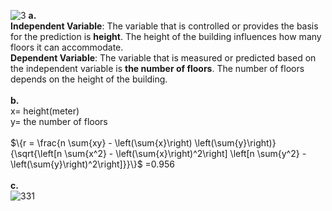 
![3](https://github.com/user-attachments/assets/6d0fc769-1014-42f5-b803-c5799d663f4f)
**a.**\
**Independent Variable**: The variable that is controlled or provides the basis for the prediction is **height**. The height of the building influences how many floors it can accommodate.\
**Dependent Variable**: The variable that is measured or predicted based on the independent variable is **the number of floors**. The number of floors depends on the height of the building.\
\
**b.**
\
x= height(meter)\
y= the number of floors\
\
$\{r = \frac{n \sum{xy} - \left(\sum{x}\right) \left(\sum{y}\right)}{\sqrt{\left[n \sum{x^2} - \left(\sum{x}\right)^2\right] \left[n \sum{y^2} - \left(\sum{y}\right)^2\right]}}\}$ \=0.956
\
\
**c.**\
![331](https://github.com/user-attachments/assets/21620d31-0ee1-40f6-b83f-ad40964c571a)
